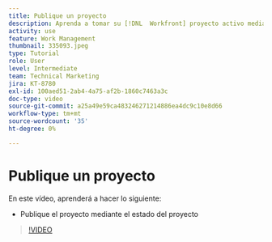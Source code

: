 ```yaml
---
title: Publique un proyecto
description: Aprenda a tomar su [!DNL  Workfront] proyecto activo mediante el estado del proyecto.
activity: use
feature: Work Management
thumbnail: 335093.jpeg
type: Tutorial
role: User
level: Intermediate
team: Technical Marketing
jira: KT-8780
exl-id: 100aed51-2ab4-4a75-af2b-1860c7463a3c
doc-type: video
source-git-commit: a25a49e59ca483246271214886ea4dc9c10e8d66
workflow-type: tm+mt
source-wordcount: '35'
ht-degree: 0%

---
```


# Publique un proyecto

En este vídeo, aprenderá a hacer lo siguiente:

* Publique el proyecto mediante el estado del proyecto

>[!VIDEO](https://video.tv.adobe.com/v/335093/?quality=12&learn=on)
